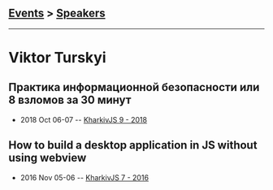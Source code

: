 ## [Events](../README.md) > [Speakers](../speakers.md)
---

# Viktor Turskyi

## Практика информационной безопасности или 8 взломов за 30 минут
- 2018 Oct 06-07 -- [KharkivJS 9 - 2018](https://www.youtube.com/watch?v=kwPELSlAbdw)    
## How to build a desktop application in JS without using webview
- 2016 Nov 05-06 -- [KharkivJS 7 - 2016](https://www.youtube.com/watch?v=Qfe93CMhtPI)    
